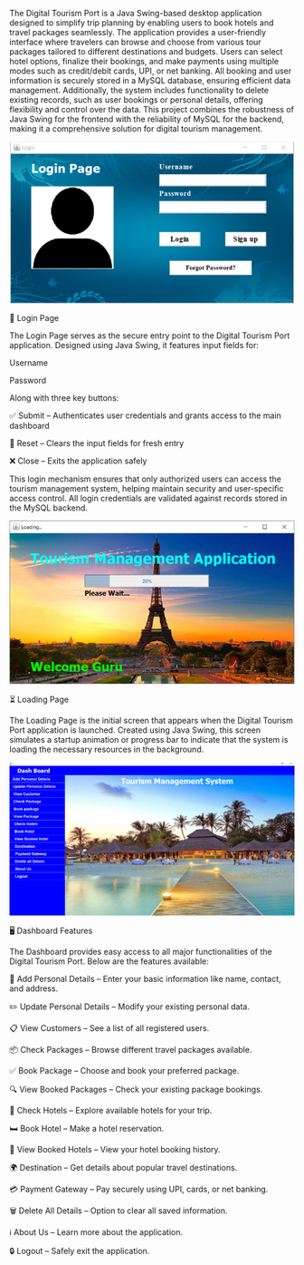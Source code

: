 The Digital Tourism Port is a Java Swing-based desktop application designed to simplify trip planning by enabling users to book hotels and travel packages seamlessly. The application provides a user-friendly interface where travelers can browse and choose from various tour packages tailored to different destinations and budgets. Users can select hotel options, finalize their bookings, and make payments using multiple modes such as credit/debit cards, UPI, or net banking. All booking and user information is securely stored in a MySQL database, ensuring efficient data management. Additionally, the system includes functionality to delete existing records, such as user bookings or personal details, offering flexibility and control over the data. This project combines the robustness of Java Swing for the frontend with the reliability of MySQL for the backend, making it a comprehensive solution for digital tourism management.


![alt image](https://github.com/sharada-patil1508/Digital-Tourism-Portal/blob/e6cd7cf0073745a370ea9d3c9bc84d99bbf0b5b5/Login%20Page.png)

🔐 Login Page


The Login Page serves as the secure entry point to the Digital Tourism Port application. Designed using Java Swing, it features input fields for:

Username

Password

Along with three key buttons:

✅ Submit – Authenticates user credentials and grants access to the main dashboard

🔄 Reset – Clears the input fields for fresh entry

❌ Close – Exits the application safely

This login mechanism ensures that only authorized users can access the tourism management system, helping maintain security and user-specific access control. All login credentials are validated against records stored in the MySQL backend.

![alt image](https://github.com/sharada-patil1508/Digital-Tourism-Portal/blob/2fd53bea3e557ca15c870555cef2541d692a8aaa/Loading%20Page.png)

⏳ Loading Page

The Loading Page is the initial screen that appears when the Digital Tourism Port application is launched. Created using Java Swing, this screen simulates a startup animation or progress bar to indicate that the system is loading the necessary resources in the background.


![alt image](https://github.com/sharada-patil1508/Digital-Tourism-Portal/blob/04e224ef3699e65df8bb64ff2cfe193dcf47abd8/Dash%20Board.png)

🖥️ Dashboard Features

The Dashboard provides easy access to all major functionalities of the Digital Tourism Port. Below are the features available:

👤 Add Personal Details – Enter your basic information like name, contact, and address.

✏️ Update Personal Details – Modify your existing personal data.

📋 View Customers – See a list of all registered users.

📦 Check Packages – Browse different travel packages available.

✅ Book Package – Choose and book your preferred package.

🔍 View Booked Packages – Check your existing package bookings.

🏨 Check Hotels – Explore available hotels for your trip.

🛏️ Book Hotel – Make a hotel reservation.

📄 View Booked Hotels – View your hotel booking history.

🌍 Destination – Get details about popular travel destinations.

💳 Payment Gateway – Pay securely using UPI, cards, or net banking.

🗑️ Delete All Details – Option to clear all saved information.

ℹ️ About Us – Learn more about the application.

🔒 Logout – Safely exit the application.
